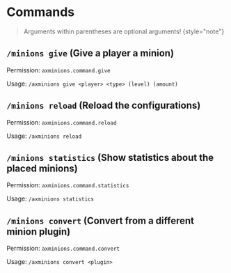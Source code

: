 # Commands


> Arguments within parentheses are optional arguments!
{style="note"}


## `/minions give` (Give a player a minion)

Permission: `axminions.command.give`

Usage: `/axminions give <player> <type> (level) (amount)` 

## `/minions reload` (Reload the configurations)

Permission: `axminions.command.reload`

Usage: `/axminions reload` 

## `/minions statistics` (Show statistics about the placed minions)

Permission: `axminions.command.statistics`

Usage: `/axminions statistics` 

## `/minions convert` (Convert from a different minion plugin)

Permission: `axminions.command.convert`

Usage: `/axminions convert <plugin>` 